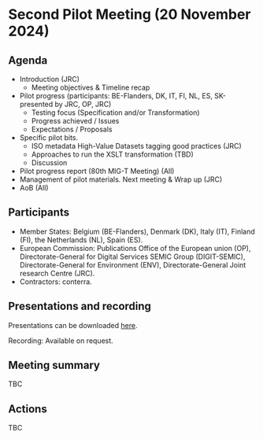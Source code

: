 # Second Pilot Meeting (20 November 2024)

## Agenda

*	Introduction (JRC)
    * Meeting objectives & Timeline recap
*	Pilot progress (participants: BE-Flanders, DK, IT, FI, NL, ES, SK-presented by JRC, OP, JRC)
    *	Testing focus (Specification and/or Transformation)
    * Progress achieved / Issues
    * Expectations / Proposals
*	Specific pilot bits.
    * ISO metadata High-Value Datasets tagging good practices (JRC)
    * Approaches to run the XSLT transformation (TBD)
    * Discussion
* Pilot progress report (80th MIG-T Meeting) (All)
* Management of pilot materials. Next meeting & Wrap up (JRC)
* AoB (All)

## Participants

* Member States: Belgium (BE-Flanders), Denmark (DK), Italy (IT), Finland (FI), the Netherlands (NL), Spain (ES).
* European Commission: Publications Office of the European union (OP), Directorate-General for Digital Services SEMIC Group (DIGIT-SEMIC), Directorate-General for Environment (ENV), Directorate-General Joint research Centre (JRC).
* Contractors: conterra.

## Presentations and recording

Presentations can be downloaded [here](https://github.com/INSPIRE-MIF/GeoDCAT-AP-pilot/tree/main/meetings/2024-11-20/presentations).

Recording: Available on request. 

## Meeting summary

TBC

## Actions

TBC
